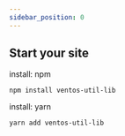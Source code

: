 ```yaml
---
sidebar_position: 0
---
```


## Start your site

install: npm

```shell
npm install ventos-util-lib
```

install: yarn

```shell
yarn add ventos-util-lib
```